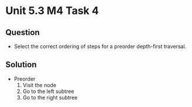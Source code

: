 # Unit 5.3 M4 Task 4

## Question
- Select the correct ordering of steps for a preorder depth-first traversal. 

## Solution
   - Preorder
      1. Visit the node
      2. Go to the left subtree
      3. Go to the right subtree